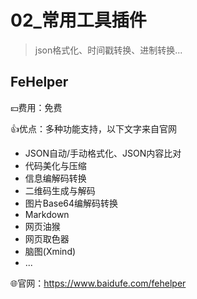 # 02_常用工具插件

> json格式化、时间戳转换、进制转换...

## FeHelper

💴费用：免费

👍优点：多种功能支持，以下文字来自官网

- JSON自动/手动格式化、JSON内容比对
- 代码美化与压缩
- 信息编解码转换
- 二维码生成与解码
- 图片Base64编解码转换
- Markdown
- 网页油猴
- 网页取色器
- 脑图(Xmind)
- ...

🌐官网：https://www.baidufe.com/fehelper

